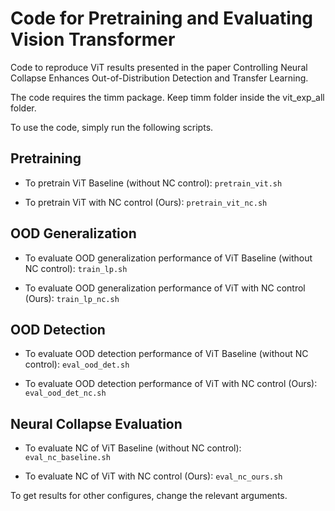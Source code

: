 Code for Pretraining and Evaluating Vision Transformer
======================================================

Code to reproduce ViT results presented in the paper Controlling Neural Collapse Enhances Out-of-Distribution Detection and Transfer Learning.

The code requires the timm package. Keep timm folder inside the vit_exp_all folder.

To use the code, simply run the following scripts.

## Pretraining

- To pretrain ViT Baseline (without NC control): `pretrain_vit.sh`

- To pretrain ViT with NC control (Ours): `pretrain_vit_nc.sh`


## OOD Generalization

- To evaluate OOD generalization performance of ViT Baseline (without NC control): `train_lp.sh`

- To evaluate OOD generalization performance of ViT with NC control (Ours): `train_lp_nc.sh`


## OOD Detection

- To evaluate OOD detection performance of ViT Baseline (without NC control): `eval_ood_det.sh`

- To evaluate OOD detection performance of ViT with NC control (Ours): `eval_ood_det_nc.sh`


## Neural Collapse Evaluation

- To evaluate NC of ViT Baseline (without NC control): `eval_nc_baseline.sh`

- To evaluate NC of ViT with NC control (Ours): `eval_nc_ours.sh`


To get results for other configures, change the relevant arguments.